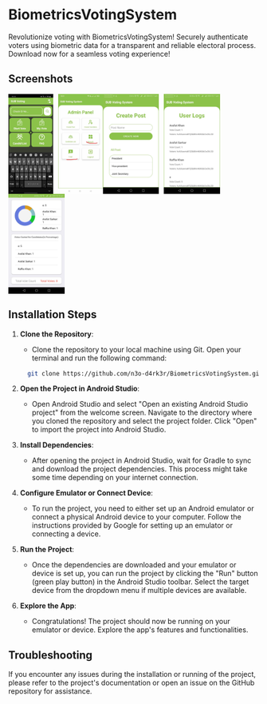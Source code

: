 # BiometricsVotingSystem
Revolutionize voting with BiometricsVotingSystem! Securely authenticate voters using biometric data for a transparent and reliable electoral process. Download now for a seamless voting experience!

## Screenshots

<div style="display: flex; flex-wrap: wrap;">
  <img src="/screenshots/sc_4.jpg" alt="Screenshot 4" style="height: 200px; width: auto; margin-right: 10px;">
  <img src="/screenshots/sc_5.jpg" alt="Screenshot 5" style="height: 200px; width: auto;">
  <img src="/screenshots/sc_1.jpg" alt="Screenshot 1" style="height: 200px; width: auto; margin-right: 10px;">
  <img src="/screenshots/sc_2.jpg" alt="Screenshot 2" style="height: 200px; width: auto; margin-right: 10px;">
  <img src="/screenshots/sc_3.jpg" alt="Screenshot 3" style="height: 200px; width: auto; margin-right: 10px;">
</div>

## Installation Steps

1. **Clone the Repository**: 
   - Clone the repository to your local machine using Git. Open your terminal and run the following command:
     
   ```bash
     git clone https://github.com/n3o-d4rk3r/BiometricsVotingSystem.git

2. **Open the Project in Android Studio**: 
   - Open Android Studio and select "Open an existing Android Studio project" from the welcome screen. Navigate to the directory where you cloned the repository and select the project folder. Click "Open" to import the project into Android Studio.

3. **Install Dependencies**: 
   - After opening the project in Android Studio, wait for Gradle to sync and download the project dependencies. This process might take some time depending on your internet connection.

4. **Configure Emulator or Connect Device**: 
   - To run the project, you need to either set up an Android emulator or connect a physical Android device to your computer. Follow the instructions provided by Google for setting up an emulator or connecting a device.

5. **Run the Project**: 
   - Once the dependencies are downloaded and your emulator or device is set up, you can run the project by clicking the "Run" button (green play button) in the Android Studio toolbar. Select the target device from the dropdown menu if multiple devices are available.

6. **Explore the App**: 
   - Congratulations! The project should now be running on your emulator or device. Explore the app's features and functionalities.

## Troubleshooting

If you encounter any issues during the installation or running of the project, please refer to the project's documentation or open an issue on the GitHub repository for assistance.
